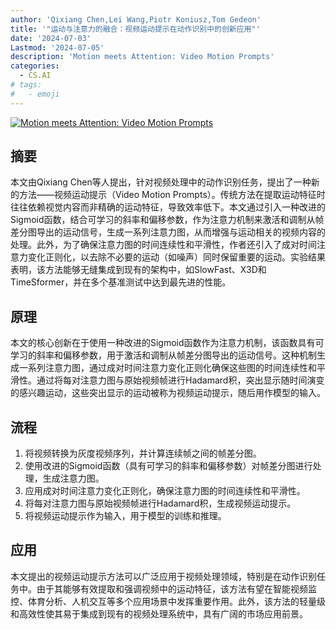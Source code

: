 ```yaml
---
author: 'Qixiang Chen,Lei Wang,Piotr Koniusz,Tom Gedeon'
title: '"运动与注意力的融合：视频运动提示在动作识别中的创新应用"'
date: '2024-07-03'
Lastmod: '2024-07-05'
description: 'Motion meets Attention: Video Motion Prompts'
categories:
  - CS.AI
# tags:
#   - emoji
---
```


[![Motion meets Attention: Video Motion Prompts](https://arxiv-research-1301205113.cos.ap-guangzhou.myqcloud.com/images/2407.03179v1.pdf_0.jpg)](https://arxiv.org/abs/2407.03179v1)

## 摘要

本文由Qixiang Chen等人提出，针对视频处理中的动作识别任务，提出了一种新的方法——视频运动提示（Video Motion Prompts）。传统方法在提取运动特征时往往依赖视觉内容而非精确的运动特征，导致效率低下。本文通过引入一种改进的Sigmoid函数，结合可学习的斜率和偏移参数，作为注意力机制来激活和调制从帧差分图导出的运动信号，生成一系列注意力图，从而增强与运动相关的视频内容的处理。此外，为了确保注意力图的时间连续性和平滑性，作者还引入了成对时间注意力变化正则化，以去除不必要的运动（如噪声）同时保留重要的运动。实验结果表明，该方法能够无缝集成到现有的架构中，如SlowFast、X3D和TimeSformer，并在多个基准测试中达到最先进的性能。<!--more-->

## 原理

本文的核心创新在于使用一种改进的Sigmoid函数作为注意力机制，该函数具有可学习的斜率和偏移参数，用于激活和调制从帧差分图导出的运动信号。这种机制生成一系列注意力图，通过成对时间注意力变化正则化确保这些图的时间连续性和平滑性。通过将每对注意力图与原始视频帧进行Hadamard积，突出显示随时间演变的感兴趣运动，这些突出显示的运动被称为视频运动提示，随后用作模型的输入。

## 流程

1. 将视频转换为灰度视频序列，并计算连续帧之间的帧差分图。
2. 使用改进的Sigmoid函数（具有可学习的斜率和偏移参数）对帧差分图进行处理，生成注意力图。
3. 应用成对时间注意力变化正则化，确保注意力图的时间连续性和平滑性。
4. 将每对注意力图与原始视频帧进行Hadamard积，生成视频运动提示。
5. 将视频运动提示作为输入，用于模型的训练和推理。

## 应用

本文提出的视频运动提示方法可以广泛应用于视频处理领域，特别是在动作识别任务中。由于其能够有效提取和强调视频中的运动特征，该方法有望在智能视频监控、体育分析、人机交互等多个应用场景中发挥重要作用。此外，该方法的轻量级和高效性使其易于集成到现有的视频处理系统中，具有广阔的市场应用前景。